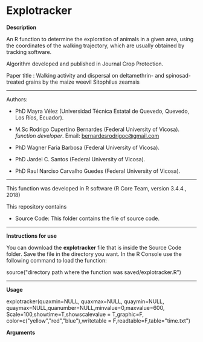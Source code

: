 # Explotracker

**Description**

An R function to determine the exploration of animals in a given area, using the coordinates of the walking trajectory, which are usually obtained by tracking software.

Algorithm developed and published in Journal Crop Protection.

Paper title : Walking activity and dispersal on deltamethrin- and spinosad-treated grains by the maize weevil Sitophilus zeamais

_________________________________________________________________________________________________________________________________________________________________

Authors:

  - PhD Mayra Vélez (Universidad Técnica Estatal de Quevedo, Quevedo, Los Ríos, Ecuador).
  
  - M.Sc Rodrigo Cupertino Bernardes (Federal University of Vicosa). *function developer*. Email: bernardesrodrigoc@gmail.com
  
  - PhD Wagner Faria Barbosa (Federal University of Vicosa).
  
  - PhD Jardel C. Santos (Federal University of Vicosa).
  
  - PhD Raul Narciso Carvalho Guedes (Federal University of Vicosa).

_________________________________________________________________________________________________________________________________________________________________

This function was developed in R software (R Core Team, version 3.4.4., 2018)

This repository contains

  + Source Code: This folder contains the file of source code.
  
_________________________________________________________________________________________________________________________________________________________________

**Instructions for use**

You can download the **explotracker** file that is inside the Source Code folder. Save the file in the directory you want. In the R Console use the following command to load the function:

source("directory path where the function was saved/explotracker.R")

_________________________________________________________________________________________________________________________________________________________________

**Usage**

explotracker(quaxmin=NULL, quaxmax=NULL, quaymin=NULL, quaymax=NULL,quanumber=NULL,minvalue=0,maxvalue=600, Scale=100,showtime=T,showscalevalue = T,graphic=F, color=c("yellow","red","blue"),writetable = F,readtable=F,table="time.txt")

**Arguments**
